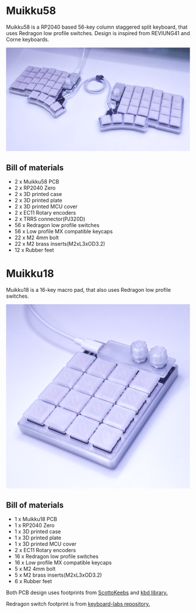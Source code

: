 
# Muikku58

Muikku58 is a RP2040 based 56-key column staggered split keyboard, that uses Redragon low profile switches. Design is inspired from REVIUNG41 and Corne keyboards.

![](https://raw.githubusercontent.com/Squalius-cephalus/muikku_keyboards/main/muikku58.png)


## Bill of materials

 - 2 x Muikku58 PCB
 - 2 x RP2040 Zero
 - 2 x 3D printed case
 - 2 x 3D printed plate
 - 2 x 3D printed MCU cover
 - 2 x EC11 Rotary encoders
 - 2  x TRRS connector(PJ320D)
 - 56 x Redragon low profile switches
 - 56 x Low profile MX compatible keycaps
 - 22 x M2 4mm bolt
 - 22 x M2 brass inserts(M2xL3xOD3.2)
 - 12 x Rubber feet



# Muikku18

Muikku18 is a 16-key macro pad, that also uses Redragon low profile switches. 

![](https://raw.githubusercontent.com/Squalius-cephalus/muikku_keyboards/main/muikku18.png)


## Bill of materials

 - 1 x Muikku18 PCB
 - 1 x RP2040 Zero
 - 1 x 3D printed case
 - 1 x 3D printed plate
 - 1 x 3D printed MCU cover
 - 2 x EC11 Rotary encoders
 - 16 x Redragon low profile switches
 - 16 x Low profile MX compatible keycaps
 - 5 x M2 4mm bolt
 - 5 x M2 brass inserts(M2xL3xOD3.2)
 - 6 x Rubber feet

Both PCB design uses footprints from [ScottoKeebs](https://github.com/joe-scotto/scottokeebs/tree/main/Extras/ScottoKicad "ScottoKeebs") and [kbd library.](https://github.com/foostan/kbd "kbd library.")

Redragon switch footprint is from [keyboard-labs repository.](https://github.com/rgoulter/keyboard-labs "keyboard-labs")
